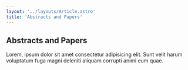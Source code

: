 ```yaml
---
layout: '../layouts/Article.astro'
title: 'Abstracts and Papers'
---
```


## Abstracts and Papers

Lorem, ipsum dolor sit amet consectetur adipisicing elit. Sunt velit harum voluptatum fuga magni deleniti aliquam corrupti animi eum quae.
